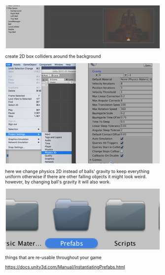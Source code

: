 
<p align="center">
  <img src="https://github.com/ericyu423/Unity-Projects/blob/master/pics/note34.png" width="500"/>
</p>

create 2D box colliders around the background

<p align="center">
  <img src="https://github.com/ericyu423/Unity-Projects/blob/master/pics/note35.png" width="500"/>
</p>
here we change physics 2D instead of balls' gravity to keep everything uniform otherwise if there are other
falling objects it might look weird. however, by changing ball's gravity it will also work.
<p align="center">
  <img src="https://github.com/ericyu423/Unity-Projects/blob/master/pics/note37.png" width="500"/>
</p>

things that are re-usable throughout your game

https://docs.unity3d.com/Manual/InstantiatingPrefabs.html

